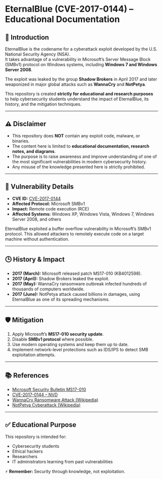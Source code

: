 # EternalBlue (CVE-2017-0144) – Educational Documentation

## 📌 Introduction
EternalBlue is the codename for a cyberattack exploit developed by the U.S. National Security Agency (NSA).  
It takes advantage of a vulnerability in Microsoft’s Server Message Block (SMBv1) protocol on Windows systems, including **Windows 7 and Windows Server 2008**.  

The exploit was leaked by the group **Shadow Brokers** in April 2017 and later weaponized in major global attacks such as **WannaCry** and **NotPetya**.  

This repository is created **strictly for educational and research purposes** to help cybersecurity students understand the impact of EternalBlue, its history, and the mitigation techniques.

---

## ⚠️ Disclaimer
- This repository does **NOT** contain any exploit code, malware, or binaries.  
- The content here is limited to **educational documentation, research notes, and diagrams**.  
- The purpose is to raise awareness and improve understanding of one of the most significant vulnerabilities in modern cybersecurity history.  
- Any misuse of the knowledge presented here is strictly prohibited.  

---

## 🔎 Vulnerability Details
- **CVE ID:** [CVE-2017-0144](https://nvd.nist.gov/vuln/detail/CVE-2017-0144)  
- **Affected Protocol:** Microsoft SMBv1  
- **Impact:** Remote code execution (RCE)  
- **Affected Systems:** Windows XP, Windows Vista, Windows 7, Windows Server 2008, and others  

EternalBlue exploited a buffer overflow vulnerability in Microsoft’s SMBv1 protocol. This allowed attackers to remotely execute code on a target machine without authentication.

---

## 🕒 History & Impact
- **2017 (March):** Microsoft released patch MS17-010 (KB4012598).  
- **2017 (April):** Shadow Brokers leaked the exploit.  
- **2017 (May):** WannaCry ransomware outbreak infected hundreds of thousands of computers worldwide.  
- **2017 (June):** NotPetya attack caused billions in damages, using EternalBlue as one of its spreading mechanisms.  

---

## 🛡️ Mitigation
1. Apply Microsoft’s **MS17-010 security update**.  
2. Disable **SMBv1 protocol** where possible.  
3. Use modern operating systems and keep them up to date.  
4. Implement network-level protections such as IDS/IPS to detect SMB exploitation attempts.  

---

## 📚 References
- [Microsoft Security Bulletin MS17-010](https://learn.microsoft.com/en-us/security-updates/securitybulletins/2017/ms17-010)  
- [CVE-2017-0144 – NVD](https://nvd.nist.gov/vuln/detail/CVE-2017-0144)  
- [WannaCry Ransomware Attack (Wikipedia)](https://en.wikipedia.org/wiki/WannaCry_ransomware_attack)  
- [NotPetya Cyberattack (Wikipedia)](https://en.wikipedia.org/wiki/2017_cyberattacks_on_Ukraine)  

---

## ✅ Educational Purpose
This repository is intended for:  
- Cybersecurity students  
- Ethical hackers  
- Researchers  
- IT administrators learning from past vulnerabilities  

⚡ **Remember:** Security through knowledge, not exploitation.
